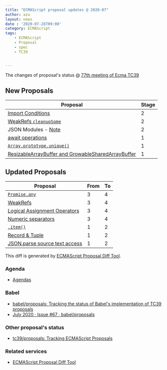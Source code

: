 ```yaml
---
title: "ECMAScript proposal updates @ 2020-07"
author: azu
layout: news
date : '2020-07-26T09:00'
category: ECMAScript
tags:
    - ECMAScript
    - Proposal
    - spec
    - TC39


---
```


The changes of proposal's status @ [77th meeting of Ecma TC39][Agendas]


## New Proposals

| Proposal                                                                                                   | Stage |
| ---------------------------------------------------------------------------------------------------------- | ----- |
| [Import Conditions](https://github.com/tc39/proposal-import-conditions)                                    | 2     |
| [WeakRefs `cleanupSome`](https://github.com/codehag/proposal-cleanup-some)                                 | 2     |
| JSON Modules - [Note](https://github.com/tc39/proposal-import-assertions/issues/86)                        | 2     |
| [await operations](https://github.com/Jack-Works/proposal-await.ops)                                       | 1     |
| [`Array.prototype.unique()`](https://github.com/TechQuery/array-unique-proposal)                           | 1     |
| [ResizableArrayBuffer and GrowableSharedArrayBuffer](https://github.com/syg/proposal-resizablearraybuffer) | 1     |


## Updated Proposals

| Proposal                                                                                 | From  | To    |
| ---------------------------------------------------------------------------------------- | ----- | ----- |
| [`Promise.any`](https://github.com/tc39/proposal-promise-any)                            | 3     | 4     |
| [WeakRefs](https://github.com/tc39/proposal-weakrefs)                                    | 3     | 4     |
| [Logical Assignment Operators](https://github.com/tc39/proposal-logical-assignment)      | 3     | 4     |
| [Numeric separators](https://github.com/tc39/proposal-numeric-separator)                 | 3     | 4     |
| [`.item()`](https://github.com/tabatkins/proposal-item-method)                           | 1     | 2     |
| [Record & Tuple](https://github.com/tc39/proposal-record-tuple)                          | 1     | 2     |
| [JSON.parse source text access](https://github.com/tc39/proposal-json-parse-with-source) | 1     | 2     |



This diff is generated by [ECMAScript Proposal Diff Tool](https://azu.github.io/ecmascript-proposals-json/).

### Agenda

- [Agendas][]

### Babel

- [babel/proposals: Tracking the status of Babel's implementation of TC39 proposals](https://github.com/babel/proposals)
- [July 2020 · Issue #67 · babel/proposals](https://github.com/babel/proposals/issues/67)

### Other proposal's status 

- [tc39/proposals: Tracking ECMAScript Proposals](https://github.com/tc39/proposals)

### Related services

- [ECMAScript Proposal Diff Tool](https://azu.github.io/ecmascript-proposals-json/)

[Agendas]: https://github.com/tc39/agendas/blob/master/2020/07.md
